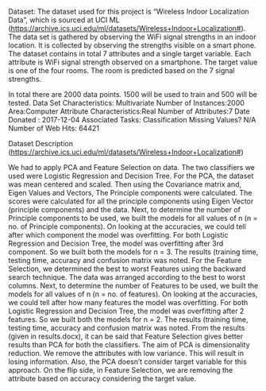 Dataset:
The dataset used for this project is “Wireless Indoor Localization Data”, which is sourced at UCI ML (https://archive.ics.uci.edu/ml/datasets/Wireless+Indoor+Localization#). The data set is gathered by observing the WiFi signal strengths in an indoor location. It is collected by observing the strengths visible on a smart phone. The dataset contains in total 7 attributes and a single target variable. Each attribute is WiFi signal strength observed on a smartphone. The target value is one of the four rooms. The room is predicted based on the 7 signal strengths.


In total there are 2000 data points. 1500 will be used to train and 500 will be tested.
Data Set Characteristics: Multivariate
Number of Instances:2000
Area:Computer
Attribute Characteristics:Real
Number of Attributes:7
Date Donated : 2017-12-04 
Associated Tasks: Classification
Missing Values? N/A 
Number of Web Hits: 64421

Dataset Description (https://archive.ics.uci.edu/ml/datasets/Wireless+Indoor+Localization#)

We had to apply PCA and Feature Selection on data. The two classifiers we used were Logistic Regression and Decision Tree.
For the PCA, the dataset was mean centered and scaled. Then using the Covariance matrix and, Eigen Values and Vectors, The Principle components were calculated. The scores were calculated for all the principle components using Eigen Vector (principle components) and the data.
Next, to determine the number of Principle components to be used, we built the models for all values of n (n = no. of Principle components). On looking at the accuracies, we could tell after which component the model was overfitting.
For both Logistic Regression and Decision Tree, the model was overfitting after 3rd component. So we built both the models for n = 3. The results (training time, testing time, accuracy and confusion matrix was noted.
For the Feature Selection, we determined the best to worst Features using the backward search technique. The data was arranged according to the best to worst columns.
Next, to determine the number of Features to be used, we built the models for all values of n (n = no. of features). On looking at the accuracies, we could tell after how many features the model was overfitting.
For both Logistic Regression and Decision Tree, the model was overfitting after 2 features. So we built both the models for n = 2. The results (training time, testing time, accuracy and confusion matrix was noted.
From the results (given in results.docx), it can be said that Feature Selection gives better results than PCA for both the classifiers. The aim of PCA is dimensionality reduction. We remove the attributes with low variance. This will result in losing information. Also, the PCA doesn’t consider target variable for this approach. On the flip side, in Feature Selection, we are removing the attribute based on accuracy considering the target value.
